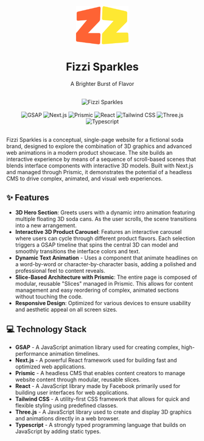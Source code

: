 <!-- markdownlint-disable MD033 -->
<!-- markdownlint-disable MD041 -->
<div align="center">
  <img src="src/app/icon.svg" alt="Fizzi Sparkles" height="100" />
  <h1 align="center">Fizzi Sparkles</h1>
  <p align="center">A Brighter Burst of Flavor</p>
</div>

<div align="center">
  <br />
  <img src="https://i.imgur.com/hpxt2ZL.png" alt="Fizzi Sparkles" />
  <br /><br />
  <div>
    <img
      alt="GSAP"
      src="https://img.shields.io/badge/GSAP-%230AE448?style=flat&logo=GSAP&logoColor=white"
    />
    <img
      alt="Next.js"
      src="https://img.shields.io/badge/Next.js-%23000000?logo=nextdotjs&logoColor=white"
    />
    <img
      alt="Prismic"
      src="https://img.shields.io/badge/Prismic-%235163BA?style=flat&logo=Prismic&logoColor=white"
    />
    <img
      alt="React"
      src="https://img.shields.io/badge/React-%230088CC?logo=react&logoColor=white"
    />
    <img
      alt="Tailwind CSS"
      src="https://img.shields.io/badge/Tailwind%20CSS-%2306B6D4?logo=tailwindcss&logoColor=white"
    />
    <img
      alt="Three.js"
      src="https://img.shields.io/badge/Three.js-%23000000?style=flat&logo=Three.js&logoColor=white"
    />
    <img
      alt="Typescript"
      src="https://img.shields.io/badge/Typescript-%233178C6?logo=typescript&logoColor=white"
    />
  </div>
</div>
<br />

Fizzi Sparkles is a conceptual, single-page website for a fictional soda brand, designed to explore the combination of 3D graphics and advanced web animations in a modern product showcase. The site builds an interactive experience by means of a sequence of scroll-based scenes that blends interface components with interactive 3D models. Built with Next.js and managed through Prismic, it demonstrates the potential of a headless CMS to drive complex, animated, and visual web experiences.

## ✨ Features

- **3D Hero Section**: Greets users with a dynamic intro animation featuring multiple floating 3D soda cans. As the user scrolls, the scene transitions into a new arrangement.
- **Interactive 3D Product Carousel**: Features an interactive carousel where users can cycle through different product flavors. Each selection triggers a GSAP timeline that spins the central 3D can model and smoothly transitions the interface colors and text.
- **Dynamic Text Animation** - Uses a component that animate headlines on a word-by-word or character-by-character basis, adding a polished and professional feel to content reveals.
- **Slice-Based Architecture with Prismic**: The entire page is composed of modular, reusable "Slices" managed in Prismic. This allows for content management and easy reordering of complex, animated sections without touching the code.
- **Responsive Design**: Optimized for various devices to ensure usability and aesthetic appeal on all screen sizes.

## 💻 Technology Stack

- **GSAP** - A JavaScript animation library used for creating complex, high-performance animation timelines.
- **Next.js** - A powerful React framework used for building fast and optimized web applications.
- **Prismic** - A headless CMS that enables content creators to manage website content through modular, reusable slices.
- **React** - A JavaScript library made by Facebook primarily used for building user interfaces for web applications.
- **Tailwind CSS** - A utility-first CSS framework that allows for quick and flexible styling using predefined classes.
- **Three.js** - A JavaScript library used to create and display 3D graphics and animations directly in a web browser.
- **Typescript** - A strongly typed programming language that builds on JavaScript by adding static types.

